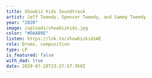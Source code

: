 ```yaml
---
title: Showbiz Kids Soundtrack
artist: Jeff Tweedy, Spencer Tweedy, and Sammy Tweedy
year: "2020"
image: /uploads/showbizkids.jpg
color: "#DAAB9E"
listen: https://lnk.to/showbizkidsWE
role: Drums, composition
type: LP
is_featured: false
with_dad: true
date: 2020-07-28T23:27:57.950Z
---
```

